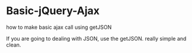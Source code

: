 Basic-jQuery-Ajax
=================

how to make basic ajax call using getJSON

If you are going to dealing with JSON, use the getJSON. really simple and clean.
